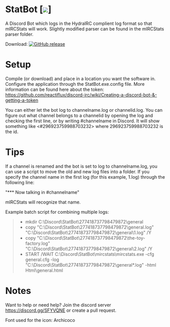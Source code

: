 # StatBot [<img src="https://img.shields.io/vso/build/moonraven/5557531f-8a79-4c7b-bde1-75757f001741/4.svg?style=flat-square"/>]
A Discord Bot which logs in the HydraIRC complient log format so that mIRCStats will work. Slightly modified parser can be found in the mIRCStats parser folder. 

Download: [![GitHub release](https://img.shields.io/github/release/mjheijster/statbot.svg?style=flat-square)](https://github.com/MJHeijster/StatBot/releases/latest)

# Setup
Compile (or download) and place in a location you want the software in. Configure the application through the StatBot.exe.config file. More information can be found here about the token: https://github.com/reactiflux/discord-irc/wiki/Creating-a-discord-bot-&-getting-a-token

You can either let the bot log to channelname.log or channelid.log. You can figure out what channel belongs to a channelid by opening the log and checking the first line, or by writing \#channelname in Discord. It will show something like <#296923759988703232> where 296923759988703232 is the id.

# Tips
If a channel is renamed and the bot is set to log to channelname.log, you can use a script to move the old and new log files into a folder. If you specify the channel name in the first log (for this example, 1.log) through the following line: 

"*** Now talking in #channelname"

mIRCStats will recognize that name.

Example batch script for combining multiple logs:

> - mkdir C:\Discord\StatBot\277418737798479872\general
> - copy "C:\Discord\StatBot\277418737798479872\general.log" "C:\Discord\StatBot\277418737798479872\general\1.log" /Y
> - copy "C:\Discord\StatBot\277418737798479872\the-toy-factory.log" "C:\Discord\StatBot\277418737798479872\general\2.log" /Y
> - START /WAIT C:\Discord\StatBot\mircstats\mircstats.exe -cfg general.cfg -log "C:\Discord\StatBot\277418737798479872\general\*.log" -html Html\general.html


# Notes
Want to help or need help? Join the discord server https://discord.gg/SFYVQNE or create a pull request.

Font used for the icon: Archicoco